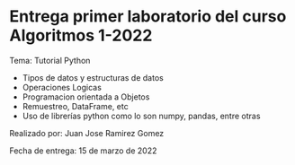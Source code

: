 # Entrega primer laboratorio del curso Algoritmos 1-2022

Tema: Tutorial Python
- Tipos de datos y estructuras de datos
- Operaciones Logicas
- Programacion orientada a Objetos
- Remuestreo, DataFrame, etc
- Uso de librerías python como lo son numpy, pandas, entre otras 

Realizado por: Juan Jose Ramirez Gomez 

Fecha de entrega: 15 de marzo de 2022